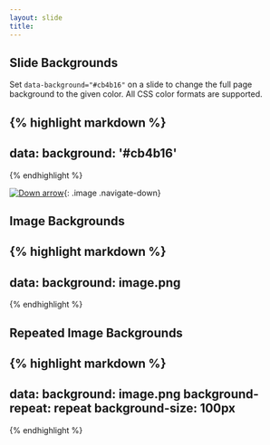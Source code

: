 ```yaml
---
layout: slide
title:
---
```


<section markdown="1" data-background="#cb4b16">

## Slide Backgrounds

Set `data-background="#cb4b16"` on a slide to change the full page background to the given color. All CSS color formats are supported.

{% highlight markdown %}
---
data:
  background: '#cb4b16'
---
{% endhighlight %}

[![Down arrow](https://s3.amazonaws.com/hakim-static/reveal-js/arrow.png)](#){: .image .navigate-down}

</section>
<section markdown="1" data-background="https://s3.amazonaws.com/hakim-static/reveal-js/arrow.png">

## Image Backgrounds

{% highlight markdown %}
---
data:
  background: image.png
---
{% endhighlight %}

</section>
<section markdown="1" data-background="https://s3.amazonaws.com/hakim-static/reveal-js/arrow.png" data-background-repeat="repeat" data-background-size="100px">

## Repeated Image Backgrounds

{% highlight markdown %}
---
data:
  background: image.png
  background-repeat: repeat
  background-size: 100px
---
{% endhighlight %}

</section>

